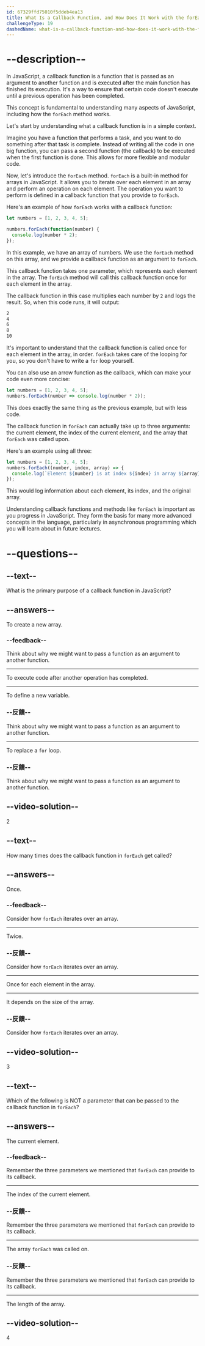 ```yaml
---
id: 67329ffd75010f5ddeb4ea13
title: What Is a Callback Function, and How Does It Work with the forEach Method?
challengeType: 19
dashedName: what-is-a-callback-function-and-how-does-it-work-with-the-foreach-method
---
```


# --description--

In JavaScript, a callback function is a function that is passed as an argument to another function and is executed after the main function has finished its execution. It's a way to ensure that certain code doesn't execute until a previous operation has been completed.

This concept is fundamental to understanding many aspects of JavaScript, including how the `forEach` method works.

Let's start by understanding what a callback function is in a simple context.

Imagine you have a function that performs a task, and you want to do something after that task is complete. Instead of writing all the code in one big function, you can pass a second function (the callback) to be executed when the first function is done. This allows for more flexible and modular code.

Now, let's introduce the `forEach` method. `forEach` is a built-in method for arrays in JavaScript. It allows you to iterate over each element in an array and perform an operation on each element. The operation you want to perform is defined in a callback function that you provide to `forEach`.

Here's an example of how `forEach` works with a callback function:

```js
let numbers = [1, 2, 3, 4, 5];

numbers.forEach(function(number) {
  console.log(number * 2);
});
```

In this example, we have an array of numbers. We use the `forEach` method on this array, and we provide a callback function as an argument to `forEach`.

This callback function takes one parameter, which represents each element in the array. The `forEach` method will call this callback function once for each element in the array.

The callback function in this case multiplies each number by `2` and logs the result. So, when this code runs, it will output:

```md
2
4
6
8
10
```

It's important to understand that the callback function is called once for each element in the array, in order. `forEach` takes care of the looping for you, so you don't have to write a `for` loop yourself.

You can also use an arrow function as the callback, which can make your code even more concise:

```js
let numbers = [1, 2, 3, 4, 5];
numbers.forEach(number => console.log(number * 2));
```

This does exactly the same thing as the previous example, but with less code.

The callback function in `forEach` can actually take up to three arguments: the current element, the index of the current element, and the array that `forEach` was called upon.

Here's an example using all three:

```js
let numbers = [1, 2, 3, 4, 5];
numbers.forEach((number, index, array) => {
  console.log(`Element ${number} is at index ${index} in array ${array}`);
});
```

This would log information about each element, its index, and the original array.

Understanding callback functions and methods like `forEach` is important as you progress in JavaScript. They form the basis for many more advanced concepts in the language, particularly in asynchronous programming which you will learn about in future lectures.

# --questions--

## --text--

What is the primary purpose of a callback function in JavaScript?

## --answers--

To create a new array.

### --feedback--

Think about why we might want to pass a function as an argument to another function.

---

To execute code after another operation has completed.

---

To define a new variable.

### --反饋--

Think about why we might want to pass a function as an argument to another function.

---

To replace a `for` loop.

### --反饋--

Think about why we might want to pass a function as an argument to another function.

## --video-solution--

2

## --text--

How many times does the callback function in `forEach` get called?

## --answers--

Once.

### --feedback--

Consider how `forEach` iterates over an array.

---

Twice.

### --反饋--

Consider how `forEach` iterates over an array.

---

Once for each element in the array.

---

It depends on the size of the array.

### --反饋--

Consider how `forEach` iterates over an array.

## --video-solution--

3

## --text--

Which of the following is NOT a parameter that can be passed to the callback function in `forEach`?

## --answers--

The current element.

### --feedback--

Remember the three parameters we mentioned that `forEach` can provide to its callback.

---

The index of the current element.

### --反饋--

Remember the three parameters we mentioned that `forEach` can provide to its callback.

---

The array `forEach` was called on.

### --反饋--

Remember the three parameters we mentioned that `forEach` can provide to its callback.

---

The length of the array.

## --video-solution--

4
